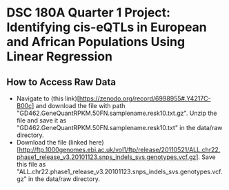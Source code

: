 # DSC 180A Quarter 1 Project: Identifying cis-eQTLs in European and African Populations Using Linear Regression

## How to Access Raw Data

- Navigate to (this link)[https://zenodo.org/record/6998955#.Y4217C-B00c] and download the file with path "GD462.GeneQuantRPKM.50FN.samplename.resk10.txt.gz". Unzip the file and save it as "GD462.GeneQuantRPKM.50FN.samplename.resk10.txt" in the data/raw directory.
- Download the file (linked here)[http://ftp.1000genomes.ebi.ac.uk/vol1/ftp/release/20110521/ALL.chr22.phase1_release_v3.20101123.snps_indels_svs.genotypes.vcf.gz]. Save this file as "ALL.chr22.phase1_release_v3.20101123.snps_indels_svs.genotypes.vcf.gz" in the data/raw directory.
